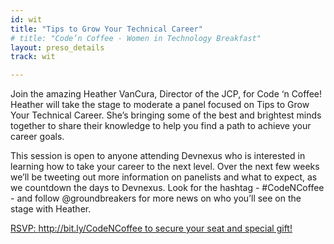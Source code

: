 ```yaml
---
id: wit
title: "Tips to Grow Your Technical Career"
# title: "Code’n Coffee - Women in Technology Breakfast"
layout: preso_details
track: wit

---
```

Join the amazing Heather VanCura, Director of the JCP, for Code ‘n Coffee! Heather will take the stage to moderate a panel focused on Tips to Grow Your Technical Career. She’s bringing some of the best and brightest minds together to share their knowledge to help you find a path to achieve your career goals.

This session is open to anyone attending Devnexus who is interested in learning how to take your career to the next level. Over the next few weeks we’ll be tweeting out more information on panelists and what to expect, as we countdown the days to Devnexus. Look for the hashtag - #CodeNCoffee - and follow @groundbreakers for more news on who you’ll see on the stage with Heather.

 [RSVP: http://bit.ly/CodeNCoffee to secure your seat and special gift!](http://bit.ly/CodeNCoffee)
